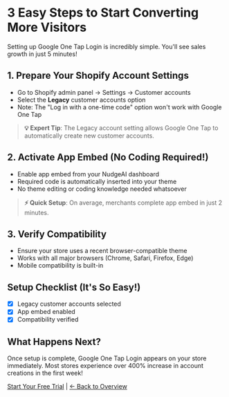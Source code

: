 # 3 Easy Steps to Start Converting More Visitors

Setting up Google One Tap Login is incredibly simple. You'll see sales growth in just 5 minutes!

## 1. Prepare Your Shopify Account Settings
- Go to Shopify admin panel → Settings → Customer accounts
- Select the **Legacy** customer accounts option
- Note: The "Log in with a one-time code" option won't work with Google One Tap

> **💡 Expert Tip**: The Legacy account setting allows Google One Tap to automatically create new customer accounts.

## 2. Activate App Embed (No Coding Required!)
- Enable app embed from your NudgeAI dashboard
- Required code is automatically inserted into your theme
- No theme editing or coding knowledge needed whatsoever

> **⚡ Quick Setup**: On average, merchants complete app embed in just 2 minutes.

## 3. Verify Compatibility
- Ensure your store uses a recent browser-compatible theme
- Works with all major browsers (Chrome, Safari, Firefox, Edge)
- Mobile compatibility is built-in

## Setup Checklist (It's So Easy!)
- [x] Legacy customer accounts selected
- [x] App embed enabled
- [x] Compatibility verified

## What Happens Next?

Once setup is complete, Google One Tap Login appears on your store immediately. Most stores experience over 400% increase in account creations in the first week!

[Start Your Free Trial](https://nudgeaiapp.com/trial) | [← Back to Overview](index.md) 